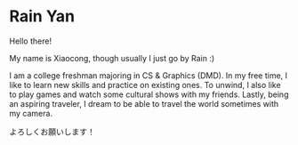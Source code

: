 # Rain Yan

Hello there!

My name is Xiaocong, though usually I just go by Rain :)

I am a college freshman majoring in CS & Graphics (DMD). In my free time, I like to learn new skills and practice on existing ones. To unwind, I also like to play games and watch some cultural shows with my friends. Lastly, being an aspiring traveler, I dream to be able to travel the world sometimes with my camera.

よろしくお願いします！